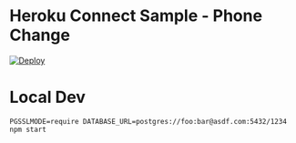 # Heroku Connect Sample - Phone Change

[![Deploy](https://www.herokucdn.com/deploy/button.png)](https://heroku.com/deploy?template=https://github.com/Devavraath/heroku-connect-phone-change)

# Local Dev

    PGSSLMODE=require DATABASE_URL=postgres://foo:bar@asdf.com:5432/1234 npm start
